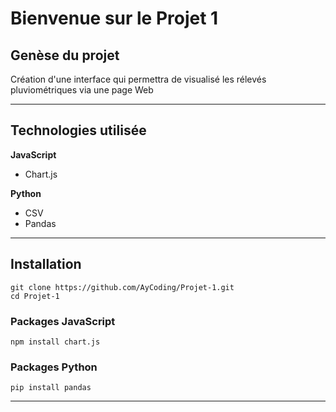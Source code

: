 # Bienvenue sur le Projet 1
<!-- ![image principal](https://github.com/AyCoding/Projet-1/blob/main/src/assets/Github%20Assets.png?raw=true) -->
## Genèse du projet
Création d'une interface qui permettra de visualisé les rélevés pluviométriques via une page Web
___
## Technologies utilisée
**JavaScript**
* Chart.js

**Python**
* CSV
* Pandas
___

## Installation
```
git clone https://github.com/AyCoding/Projet-1.git
cd Projet-1
```
### Packages JavaScript
```
npm install chart.js
```
### Packages Python
```
pip install pandas
```
___
